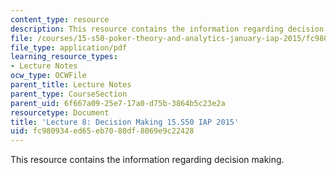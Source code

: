 ```yaml
---
content_type: resource
description: This resource contains the information regarding decision making.
file: /courses/15-s50-poker-theory-and-analytics-january-iap-2015/fc980934ed65eb7080df8069e9c22428_MIT15_S50IAP15_L8_Decisions.pdf
file_type: application/pdf
learning_resource_types:
- Lecture Notes
ocw_type: OCWFile
parent_title: Lecture Notes
parent_type: CourseSection
parent_uid: 6f667a09-25e7-17a0-d75b-3864b5c23e2a
resourcetype: Document
title: 'Lecture 8: Decision Making 15.S50 IAP 2015'
uid: fc980934-ed65-eb70-80df-8069e9c22428
---
```

This resource contains the information regarding decision making.

